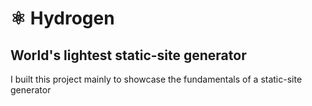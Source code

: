 # ⚛ Hydrogen

World's lightest static-site generator
--
I built this project mainly to showcase the fundamentals of a static-site generator